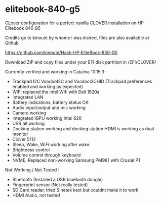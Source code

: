 # elitebook-840-g5

CLover configuration for a perfect vanilla CLOVER installation on HP Elitebook 840 G5 

Credits go to kinoute by whome i was insired, files are also available at Github

https://github.com/kinoute/Hack-HP-EliteBook-850-G5

Download ZIP and copy files under your EFI disk partition in /EFI/CLOVER/

Currently verified and working in Catalina 10.15.3 :

- Trackpad I2C VoodooI2C and VoodooI2CHID (Trackpad preferences enabled and working as expected)
- WiFI replaced the Intel Wifi with Dell 1820a
- Integrated LAN
- Battery indications, battery status OK
- Audio input/output and mic working
- Camera working
- Integrated iGPU working Intel 620
- USB all working
- Docking station working and docking station HDMI is working as dual monitor
- Clover 5112 
- Sleep, Wake, WiFi working after wake
- Brightness control
- Volume control through keyboard
- NVME, Replaced non-working Samsung PM981 with Crusial P1


Not Working / Not Tested :

- Bluetooth (Installed a USB bluetooth dongle)
- Fingerprint sensor (Not really tested)
- SD Card reader, tried Sinetek kext but couldnt make it to work
- HDMI Audio, not tested




